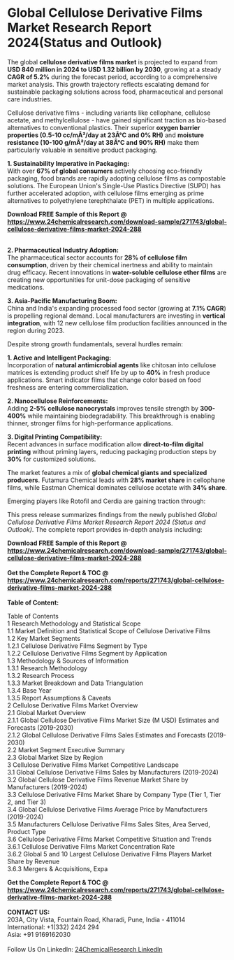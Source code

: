 <h1>Global Cellulose Derivative Films Market Research Report 2024(Status and Outlook)</h1><p>The global <strong>cellulose derivative films market</strong> is projected to expand from <strong>USD 840 million in 2024 to USD 1.32 billion by 2030</strong>, growing at a steady <strong>CAGR of 5.2%</strong> during the forecast period, according to a comprehensive market analysis. This growth trajectory reflects escalating demand for sustainable packaging solutions across food, pharmaceutical and personal care industries.</p><p>Cellulose derivative films - including variants like cellophane, cellulose acetate, and methylcellulose - have gained significant traction as bio-based alternatives to conventional plastics. Their superior <strong>oxygen barrier properties (0.5-10 cc/mÂ²/day at 23Â°C and 0% RH)</strong> and <strong>moisture resistance (10-100 g/mÂ²/day at 38Â°C and 90% RH)</strong> make them particularly valuable in sensitive product packaging.</p><p><strong>1. Sustainability Imperative in Packaging:</strong><br>
With over <strong>67% of global consumers</strong> actively choosing eco-friendly packaging, food brands are rapidly adopting cellulose films as compostable solutions. The European Union's Single-Use Plastics Directive (SUPD) has further accelerated adoption, with cellulose films emerging as prime alternatives to polyethylene terephthalate (PET) in multiple applications.</p><div><b>Download FREE Sample of this Report @ 
            <a href="https://www.24chemicalresearch.com/download-sample/271743/global-cellulose-derivative-films-market-2024-288">
            https://www.24chemicalresearch.com/download-sample/271743/global-cellulose-derivative-films-market-2024-288</a></b></div><br><p><strong>2. Pharmaceutical Industry Adoption:</strong><br>
The pharmaceutical sector accounts for <strong>28% of cellulose film consumption</strong>, driven by their chemical inertness and ability to maintain drug efficacy. Recent innovations in <strong>water-soluble cellulose ether films</strong> are creating new opportunities for unit-dose packaging of sensitive medications.</p><p><strong>3. Asia-Pacific Manufacturing Boom:</strong><br>
China and India's expanding processed food sector (growing at <strong>7.1% CAGR</strong>) is propelling regional demand. Local manufacturers are investing in <strong>vertical integration</strong>, with 12 new cellulose film production facilities announced in the region during 2023.</p><p>Despite strong growth fundamentals, several hurdles remain:</p><p><strong>1. Active and Intelligent Packaging:</strong><br>
Incorporation of <strong>natural antimicrobial agents</strong> like chitosan into cellulose matrices is extending product shelf life by up to <strong>40%</strong> in fresh produce applications. Smart indicator films that change color based on food freshness are entering commercialization.</p><p><strong>2. Nanocellulose Reinforcements:</strong><br>
Adding <strong>2-5% cellulose nanocrystals</strong> improves tensile strength by <strong>300-400%</strong> while maintaining biodegradability. This breakthrough is enabling thinner, stronger films for high-performance applications.</p><p><strong>3. Digital Printing Compatibility:</strong><br>
Recent advances in surface modification allow <strong>direct-to-film digital printing</strong> without priming layers, reducing packaging production steps by <strong>30%</strong> for customized solutions.</p><p>The market features a mix of <strong>global chemical giants and specialized producers</strong>. Futamura Chemical leads with <strong>28% market share</strong> in cellophane films, while Eastman Chemical dominates cellulose acetate with <strong>34% share</strong>.</p><p>Emerging players like Rotofil and Cerdia are gaining traction through:</p><p>This press release summarizes findings from the newly published <em>Global Cellulose Derivative Films Market Research Report 2024 (Status and Outlook)</em>. The complete report provides in-depth analysis including:</p><div><b>Download FREE Sample of this Report @ 
            <a href="https://www.24chemicalresearch.com/download-sample/271743/global-cellulose-derivative-films-market-2024-288">
            https://www.24chemicalresearch.com/download-sample/271743/global-cellulose-derivative-films-market-2024-288</a></b></div><br><div><b>Get the Complete Report & TOC @ 
            <a href="https://www.24chemicalresearch.com/reports/271743/global-cellulose-derivative-films-market-2024-288">
            https://www.24chemicalresearch.com/reports/271743/global-cellulose-derivative-films-market-2024-288</a></b></div><br>
            <b>Table of Content:</b><p>Table of Contents<br />
1 Research Methodology and Statistical Scope<br />
1.1 Market Definition and Statistical Scope of Cellulose Derivative Films<br />
1.2 Key Market Segments<br />
1.2.1 Cellulose Derivative Films Segment by Type<br />
1.2.2 Cellulose Derivative Films Segment by Application<br />
1.3 Methodology & Sources of Information<br />
1.3.1 Research Methodology<br />
1.3.2 Research Process<br />
1.3.3 Market Breakdown and Data Triangulation<br />
1.3.4 Base Year<br />
1.3.5 Report Assumptions & Caveats<br />
2 Cellulose Derivative Films Market Overview<br />
2.1 Global Market Overview<br />
2.1.1 Global Cellulose Derivative Films Market Size (M USD) Estimates and Forecasts (2019-2030)<br />
2.1.2 Global Cellulose Derivative Films Sales Estimates and Forecasts (2019-2030)<br />
2.2 Market Segment Executive Summary<br />
2.3 Global Market Size by Region<br />
3 Cellulose Derivative Films Market Competitive Landscape<br />
3.1 Global Cellulose Derivative Films Sales by Manufacturers (2019-2024)<br />
3.2 Global Cellulose Derivative Films Revenue Market Share by Manufacturers (2019-2024)<br />
3.3 Cellulose Derivative Films Market Share by Company Type (Tier 1, Tier 2, and Tier 3)<br />
3.4 Global Cellulose Derivative Films Average Price by Manufacturers (2019-2024)<br />
3.5 Manufacturers Cellulose Derivative Films Sales Sites, Area Served, Product Type<br />
3.6 Cellulose Derivative Films Market Competitive Situation and Trends<br />
3.6.1 Cellulose Derivative Films Market Concentration Rate<br />
3.6.2 Global 5 and 10 Largest Cellulose Derivative Films Players Market Share by Revenue<br />
3.6.3 Mergers & Acquisitions, Expa</p><div><b>Get the Complete Report & TOC @ 
            <a href="https://www.24chemicalresearch.com/reports/271743/global-cellulose-derivative-films-market-2024-288">
            https://www.24chemicalresearch.com/reports/271743/global-cellulose-derivative-films-market-2024-288</a></b></div><br><b>CONTACT US:</b><br>
            203A, City Vista, Fountain Road, Kharadi, Pune, India - 411014<br>
            International: +1(332) 2424 294<br>
            Asia: +91 9169162030 <br><br>
            Follow Us On LinkedIn: <a href="https://www.linkedin.com/company/24chemicalresearch/">24ChemicalResearch LinkedIn</a>